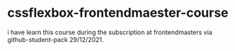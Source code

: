 # cssflexbox-frontendmaester-course
i have learn this course during the subscription at frontendmasters via github-student-pack 
29/12/2021.
